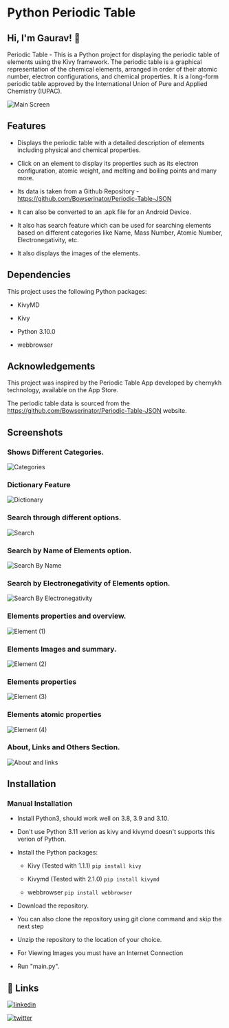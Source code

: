 # Python Periodic Table

## Hi, I'm Gaurav! 👋

Periodic Table - This is a Python project for displaying the periodic table of elements using the Kivy framework. The periodic table is a graphical representation of the chemical elements, arranged in order of their atomic number, electron configurations, and chemical properties. It is a long-form periodic table approved by the International Union of Pure and Applied Chemistry (IUPAC).

![Main Screen](https://user-images.githubusercontent.com/117214772/235280867-b1eba360-9693-4824-a865-a37c9ea4102b.png)

## Features

- Displays the periodic table with a detailed description of elements including physical and chemical properties.

- Click on an element to display its properties such as its electron configuration, atomic weight, and melting and boiling points and many more.

- Its data is taken from a Github Repository - https://github.com/Bowserinator/Periodic-Table-JSON

- It can also be converted to an .apk file for an Android Device.

- It also has search feature which can be used for searching elements based on different categories like Name, Mass Number, Atomic Number, Electronegativity, etc.

- It also displays the images of the elements.


## Dependencies

This project uses the following Python packages:

- KivyMD

- Kivy

- Python 3.10.0

- webbrowser


## Acknowledgements
This project was inspired by the Periodic Table App developed by chernykh technology, available on the App Store. 

The periodic table data is sourced from the https://github.com/Bowserinator/Periodic-Table-JSON website.


## Screenshots

### Shows Different Categories.
![Categories](https://user-images.githubusercontent.com/117214772/235280912-6463b054-9d48-4494-839c-3c57f7508d0e.png)

### Dictionary Feature
![Dictionary](https://user-images.githubusercontent.com/117214772/235280915-8e653462-bb41-448f-ac0a-4e4eb6fe495a.png)

### Search through different options.
![Search](https://user-images.githubusercontent.com/117214772/235280925-0aea80cf-84b3-4f7a-85b2-cf4753867372.png)

### Search by Name of Elements option.
![Search By Name](https://user-images.githubusercontent.com/117214772/235280929-46442ec0-20a4-4f0f-a7a0-04c94a84b211.png)

### Search by Electronegativity of Elements option.
![Search By Electronegativity](https://user-images.githubusercontent.com/117214772/235280933-721a4b71-a51b-47fc-af20-8bd3f3a17b1a.png)

### Elements properties and overview.
![Element (1)](https://user-images.githubusercontent.com/117214772/235280943-3731c693-e85b-4006-bd31-fe9cb211a216.png)

### Elements Images and summary.
![Element (2)](https://user-images.githubusercontent.com/117214772/235280952-7cf41352-72e9-4b58-9ef8-935d0fa12214.png)

### Elements properties
![Element (3)](https://user-images.githubusercontent.com/117214772/235280963-fc22cd27-20d6-4505-afe8-2a584ade84b9.png)

### Elements atomic properties

![Element (4)](https://user-images.githubusercontent.com/117214772/235280968-339bb2b1-dfd3-4f68-bb5c-949ba6f561d7.png)

### About, Links and Others Section.

![About and links](https://user-images.githubusercontent.com/117214772/235280971-ff5d563a-5cce-4cfe-9b58-f80f84dc1f89.png)


## Installation

### Manual Installation

- Install Python3, should work well on 3.8, 3.9 and 3.10.

- Don't use Python 3.11 verion as kivy and kivymd doesn't supports this verion of Python.

* Install the Python packages:

    * Kivy (Tested with 1.1.1)
    ``pip install kivy``
    
    * Kivymd (Tested with 2.1.0)
    ``pip install kivymd``
    
    * webbrowser
    ``pip install webbrowser``

- Download the repository.

- You can also clone the repository using git clone command and skip the next step

- Unzip the repository to the location of your choice.

- For Viewing Images you must have an Internet Connection

- Run "main.py".


## 🔗 Links

[![linkedin](https://img.shields.io/badge/linkedin-0A66C2?style=for-the-badge&logo=linkedin&logoColor=white)](https://www.linkedin.com/in/gaurav-kushwaha-330a39251/)

[![twitter](https://img.shields.io/badge/twitter-1DA1F2?style=for-the-badge&logo=twitter&logoColor=white)](https://twitter.com/GauravKush1225)


